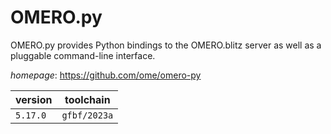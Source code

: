 # OMERO.py

OMERO.py provides Python bindings to the OMERO.blitz server as well as a pluggable command-line interface.

*homepage*: <https://github.com/ome/omero-py>

version | toolchain
--------|----------
``5.17.0`` | ``gfbf/2023a``

